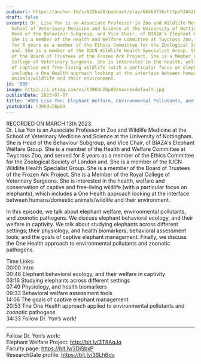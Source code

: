 ```yaml
---
audiourl: https://anchor.fm/s/822ba20/podcast/play/66469716/https%3A%2F%2Fd3ctxlq1ktw2nl.cloudfront.net%2Fstaging%2F2023-2-13%2F3dfc1364-8286-5507-0469-42c54852e6be.m4a
draft: false
excerpt: Dr. Lisa Yon is an Associate Professor in Zoo and Wildlife Medicine at the
  School of Veterinary Medicine and Science at the University of Nottingham. She is
  Head of the Behaviour Subgroup, and Vice Chair, of BIAZA's Elephant Welfare Group.
  She is a member of the Health and Welfare Committee at Twycross Zoo, and served
  for 8 years as a member of the Ethics Committee for the Zoological Society of London
  and. She is a member of the IUCN Wildlife Health Specialist Group. She is a member
  of the Board of Trustees of the Frozen Ark Project. She is a Member of the Royal
  College of Veterinary Surgeons. She is interested in the health, welfare and conservation
  of captive and free-living wildlife (with a particular focus on elephants), which
  includes a One Health approach looking at the interface between humans/domestic
  animals/wildlife and their environment.
id: '805'
image: https://i.ytimg.com/vi/t39KduI6p80/maxresdefault.jpg
publishDate: 2023-07-07
title: '#805 Lisa Yon: Elephant Welfare, Environmental Pollutants, and Zoonotic Pathogens'
youtubeid: t39KduI6p80
---
```

<div class="timelinks">

RECORDED ON MARCH 13th 2023.  
Dr. Lisa Yon is an Associate Professor in Zoo and Wildlife Medicine at the School of Veterinary Medicine and Science at the University of Nottingham. She is Head of the Behaviour Subgroup, and Vice Chair, of BIAZA's Elephant Welfare Group. She is a member of the Health and Welfare Committee at Twycross Zoo, and served for 8 years as a member of the Ethics Committee for the Zoological Society of London and. She is a member of the IUCN Wildlife Health Specialist Group. She is a member of the Board of Trustees of the Frozen Ark Project. She is a Member of the Royal College of Veterinary Surgeons. She is interested in the health, welfare and conservation of captive and free-living wildlife (with a particular focus on elephants), which includes a One Health approach looking at the interface between humans/domestic animals/wildlife and their environment.

In this episode, we talk about elephant welfare, environmental pollutants, and zoonotic pathogens. We discuss elephant behavioral ecology, and their welfare in captivity. We talk about studying elephants across different settings; their physiology, and health biomarkers; behavioral assessment tools; and the goals of captive elephant management. Finally, we discuss the One Health approach to environmental pollutants and zoonotic pathogens.

Time Links:  
<time>00:00</time> Intro  
<time>00:46</time> Elephant behavioral ecology, and their welfare in captivity  
<time>03:16</time> Studying elephants across different settings  
<time>07:49</time> Physiology, and health biomarkers  
<time>09:33</time> Behavioral welfare assessment tools  
<time>14:06</time> The goals of captive elephant management  
<time>20:53</time> The One Health approach applied to environmental pollutants and zoonotic pathogens  
<time>34:33</time> Follow Dr. Yon’s work!

---

Follow Dr. Yon’s work:  
Elephant Welfare Project: http://bit.ly/3T8AqJq  
Faculty page: https://bit.ly/3DjSbxP  
ResearchGate profile: https://bit.ly/3SLhBdy
</div>

